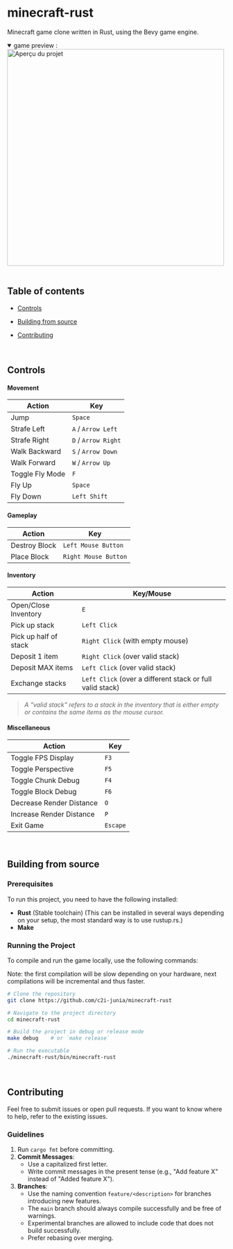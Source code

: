 # minecraft-rust

Minecraft game clone written in Rust, using the Bevy game engine.

<details open>
  <summary>game preview :</summary>
  <img src="https://github.com/eztaah/minecraft-rust/blob/main/docs/gameplay.gif" alt="Aperçu du projet" width="500">
</details>

<br>

## Table of contents

- [Controls](#controls)

- [Building from source](#building-from-source)

- [Contributing](#contributing)

<br>

## Controls

#### Movement
| Action             | Key               |
|--------------------|-------------------|
| Jump               | `Space`           |
| Strafe Left        | `A` / `Arrow Left`|
| Strafe Right       | `D` / `Arrow Right` |
| Walk Backward      | `S` / `Arrow Down` |
| Walk Forward       | `W` / `Arrow Up`  |
| Toggle Fly Mode    | `F`               |
| Fly Up             | `Space`           |
| Fly Down           | `Left Shift`      |

#### Gameplay
| Action             | Key               |
|--------------------|-------------------|
| Destroy Block      | `Left Mouse Button` |
| Place Block        | `Right Mouse Button` |

#### Inventory
| Action                        | Key/Mouse                        |
|-------------------------------|-----------------------------------|
| Open/Close Inventory          | `E`                              |
| Pick up stack                 | `Left Click`                     |
| Pick up half of stack         | `Right Click` (with empty mouse) |
| Deposit 1 item                | `Right Click` (over valid stack) |
| Deposit MAX items             | `Left Click` (over valid stack)  |
| Exchange stacks               | `Left Click` (over a different stack or full valid stack) |

> *A "valid stack" refers to a stack in the inventory that is either empty or contains the same items as the mouse cursor.*

#### Miscellaneous
| Action                        | Key               |
|-------------------------------|-------------------|
| Toggle FPS Display            | `F3`             |
| Toggle Perspective            | `F5`             |
| Toggle Chunk Debug            | `F4`             |
| Toggle Block Debug            | `F6`             |
| Decrease Render Distance      | `O`              |
| Increase Render Distance      | `P`              |
| Exit Game                     | `Escape`         |

<br>

## Building from source

### Prerequisites

To run this project, you need to have the following installed:

- **Rust** (Stable toolchain) (This can be installed in several ways depending on your setup, the most standard way is to use rustup.rs.)
- **Make**


### Running the Project

To compile and run the game locally, use the following commands:

Note: the first compilation will be slow depending on your hardware, next compilations will be incremental and thus faster.

```sh
# Clone the repository
git clone https://github.com/c2i-junia/minecraft-rust

# Navigate to the project directory
cd minecraft-rust

# Build the project in debug or release mode
make debug    # or `make release`

# Run the executable
./minecraft-rust/bin/minecraft-rust
```

<br>

## Contributing

Feel free to submit issues or open pull requests. If you want to know where to help, refer to the existing issues.

### Guidelines 

1. Run `cargo fmt` before committing.
2. **Commit Messages**:
   - Use a capitalized first letter.
   - Write commit messages in the present tense (e.g., "Add feature X" instead of "Added feature X").
3. **Branches**:
   - Use the naming convention `feature/<description>` for branches introducing new features.
   - The `main` branch should always compile successfully and be free of warnings.
   - Experimental branches are allowed to include code that does not build successfully.
   - Prefer rebasing over merging.
